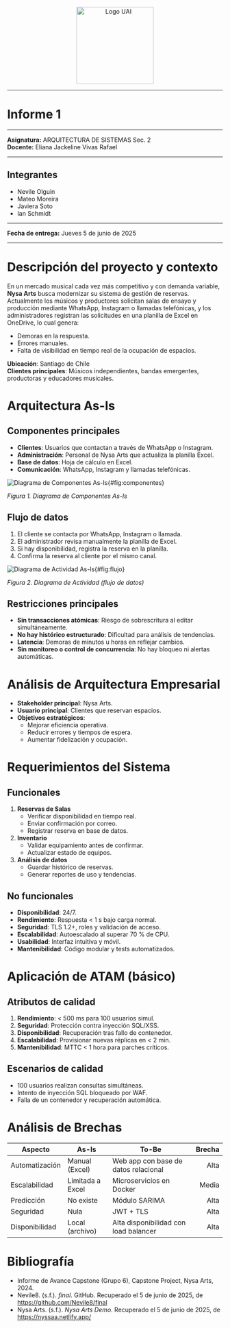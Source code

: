 <!-- ============================================= -->
<!--                Portada del Informe             -->
<!-- ============================================= -->

<p align="center">
  <img src="images/logo_uai.png" alt="Logo UAI" width="180" />
</p>

---

# **Informe 1**

---

**Asignatura:** ARQUITECTURA DE SISTEMAS Sec. 2  
**Docente:** Eliana Jackeline Vivas Rafael  

---

## Integrantes
- Nevile Olguin  
- Mateo Moreira  
- Javiera Soto  
- Ian Schmidt  

---

**Fecha de entrega:** Jueves 5 de junio de 2025  

<!-- ============================================= -->

---

# Descripción del proyecto y contexto

En un mercado musical cada vez más competitivo y con demanda variable, **Nysa Arts** busca modernizar su sistema de gestión de reservas. Actualmente los músicos y productores solicitan salas de ensayo y producción mediante WhatsApp, Instagram o llamadas telefónicas, y los administradores registran las solicitudes en una planilla de Excel en OneDrive, lo cual genera:

- Demoras en la respuesta.  
- Errores manuales.  
- Falta de visibilidad en tiempo real de la ocupación de espacios.  

**Ubicación**: Santiago de Chile  
**Clientes principales**: Músicos independientes, bandas emergentes, productoras y educadores musicales.

# Arquitectura As-Is

## Componentes principales

- **Clientes**: Usuarios que contactan a través de WhatsApp o Instagram.  
- **Administración**: Personal de Nysa Arts que actualiza la planilla Excel.  
- **Base de datos**: Hoja de cálculo en Excel.  
- **Comunicación**: WhatsApp, Instagram y llamadas telefónicas.  

![Diagrama de Componentes As-Is](figura_1.png){#fig:componentes}

*Figura 1. Diagrama de Componentes As-Is*

## Flujo de datos

1. El cliente se contacta por WhatsApp, Instagram o llamada.  
2. El administrador revisa manualmente la planilla de Excel.  
3. Si hay disponibilidad, registra la reserva en la planilla.  
4. Confirma la reserva al cliente por el mismo canal.

![Diagrama de Actividad As-Is](figura_2.png){#fig:flujo}

*Figura 2. Diagrama de Actividad (flujo de datos)*

## Restricciones principales

- **Sin transacciones atómicas**: Riesgo de sobrescritura al editar simultáneamente.  
- **No hay histórico estructurado**: Dificultad para análisis de tendencias.  
- **Latencia**: Demoras de minutos u horas en reflejar cambios.  
- **Sin monitoreo o control de concurrencia**: No hay bloqueo ni alertas automáticas.

# Análisis de Arquitectura Empresarial

- **Stakeholder principal**: Nysa Arts.  
- **Usuario principal**: Clientes que reservan espacios.  
- **Objetivos estratégicos**:
  - Mejorar eficiencia operativa.  
  - Reducir errores y tiempos de espera.  
  - Aumentar fidelización y ocupación.

# Requerimientos del Sistema

## Funcionales

1. **Reservas de Salas**  
   - Verificar disponibilidad en tiempo real.  
   - Enviar confirmación por correo.  
   - Registrar reserva en base de datos.  
2. **Inventario**  
   - Validar equipamiento antes de confirmar.  
   - Actualizar estado de equipos.  
3. **Análisis de datos**  
   - Guardar histórico de reservas.  
   - Generar reportes de uso y tendencias.

## No funcionales

- **Disponibilidad**: 24/7.  
- **Rendimiento**: Respuesta < 1 s bajo carga normal.  
- **Seguridad**: TLS 1.2+, roles y validación de acceso.  
- **Escalabilidad**: Autoescalado al superar 70 % de CPU.  
- **Usabilidad**: Interfaz intuitiva y móvil.  
- **Mantenibilidad**: Código modular y tests automatizados.

# Aplicación de ATAM (básico)

## Atributos de calidad

1. **Rendimiento**: < 500 ms para 100 usuarios simul.  
2. **Seguridad**: Protección contra inyección SQL/XSS.  
3. **Disponibilidad**: Recuperación tras fallo de contenedor.  
4. **Escalabilidad**: Provisionar nuevas réplicas en < 2 min.  
5. **Mantenibilidad**: MTTC < 1 hora para parches críticos.

## Escenarios de calidad

- 100 usuarios realizan consultas simultáneas.  
- Intento de inyección SQL bloqueado por WAF.  
- Falla de un contenedor y recuperación automática.

# Análisis de Brechas

| Aspecto         | As-Is                      | To-Be                                      | Brecha  |
|-----------------|----------------------------|--------------------------------------------|--------:|
| Automatización  | Manual (Excel)            | Web app con base de datos relacional       | Alta    |
| Escalabilidad   | Limitada a Excel          | Microservicios en Docker                  | Media   |
| Predicción      | No existe                 | Módulo SARIMA                              | Alta    |
| Seguridad       | Nula                       | JWT + TLS                                  | Alta    |
| Disponibilidad  | Local (archivo)          | Alta disponibilidad con load balancer     | Alta    |

# Bibliografía

- Informe de Avance Capstone (Grupo 6), Capstone Project, Nysa Arts, 2024.  
- Nevile8. (s.f.). *final*. GitHub. Recuperado el 5 de junio de 2025, de https://github.com/Nevile8/final  
- Nysa Arts. (s.f.). *Nysa Arts Demo*. Recuperado el 5 de junio de 2025, de https://nyssaa.netlify.app/

